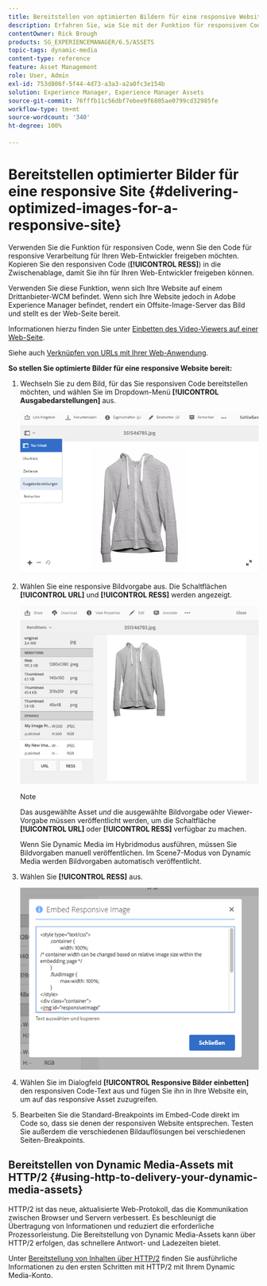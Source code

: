 ```yaml
---
title: Bereitstellen von optimierten Bildern für eine responsive Website
description: Erfahren Sie, wie Sie mit der Funktion für responsiven Code optimierte Bilder bereitstellen.
contentOwner: Rick Brough
products: SG_EXPERIENCEMANAGER/6.5/ASSETS
topic-tags: dynamic-media
content-type: reference
feature: Asset Management
role: User, Admin
exl-id: 753d806f-5f44-4d73-a3a3-a2a0fc3e154b
solution: Experience Manager, Experience Manager Assets
source-git-commit: 76fffb11c56dbf7ebee9f6805ae0799cd32985fe
workflow-type: tm+mt
source-wordcount: '340'
ht-degree: 100%

---
```


# Bereitstellen optimierter Bilder für eine responsive Site {#delivering-optimized-images-for-a-responsive-site}

Verwenden Sie die Funktion für responsiven Code, wenn Sie den Code für responsive Verarbeitung für Ihren Web-Entwickler freigeben möchten. Kopieren Sie den responsiven Code (**[!UICONTROL RESS]**) in die Zwischenablage, damit Sie ihn für Ihren Web-Entwickler freigeben können.

Verwenden Sie diese Funktion, wenn sich Ihre Website auf einem Drittanbieter-WCM befindet. Wenn sich Ihre Website jedoch in Adobe Experience Manager befindet, rendert ein Offsite-Image-Server das Bild und stellt es der Web-Seite bereit.

Informationen hierzu finden Sie unter [Einbetten des Video-Viewers auf einer Web-Seite](embed-code.md).

Siehe auch [Verknüpfen von URLs mit Ihrer Web-Anwendung](linking-urls-to-yourwebapplication.md).

**So stellen Sie optimierte Bilder für eine responsive Website bereit:**

1. Wechseln Sie zu dem Bild, für das Sie responsiven Code bereitstellen möchten, und wählen Sie im Dropdown-Menü **[!UICONTROL Ausgabedarstellungen]** aus.

   ![chlimage_1-408](assets/chlimage_1-408.png)

1. Wählen Sie eine responsive Bildvorgabe aus. Die Schaltflächen **[!UICONTROL URL]** und **[!UICONTROL RESS]** werden angezeigt.

   ![chlimage_1-409](assets/chlimage_1-208.png)

   >[!NOTE]
   >
   >Das ausgewählte Asset *und* die ausgewählte Bildvorgabe oder Viewer-Vorgabe müssen veröffentlicht werden, um die Schaltfläche **[!UICONTROL URL]** oder **[!UICONTROL RESS]** verfügbar zu machen.
   >
   >Wenn Sie Dynamic Media im Hybridmodus ausführen, müssen Sie Bildvorgaben manuell veröffentlichen. Im Scene7-Modus von Dynamic Media werden Bildvorgaben automatisch veröffentlicht.

1. Wählen Sie **[!UICONTROL RESS]** aus.

   ![chlimage_1-410](assets/chlimage_1-410.png)

1. Wählen Sie im Dialogfeld **[!UICONTROL Responsive Bilder einbetten]** den responsiven Code-Text aus und fügen Sie ihn in Ihre Website ein, um auf das responsive Asset zuzugreifen.
1. Bearbeiten Sie die Standard-Breakpoints im Embed-Code direkt im Code so, dass sie denen der responsiven Website entsprechen. Testen Sie außerdem die verschiedenen Bildauflösungen bei verschiedenen Seiten-Breakpoints.

## Bereitstellen von Dynamic Media-Assets mit HTTP/2 {#using-http-to-delivery-your-dynamic-media-assets}

HTTP/2 ist das neue, aktualisierte Web-Protokoll, das die Kommunikation zwischen Browser und Servern verbessert. Es beschleunigt die Übertragung von Informationen und reduziert die erforderliche Prozessorleistung. Die Bereitstellung von Dynamic Media-Assets kann über HTTP/2 erfolgen, das schnellere Antwort- und Ladezeiten bietet.

Unter [Bereitstellung von Inhalten über HTTP/2](http2.md) finden Sie ausführliche Informationen zu den ersten Schritten mit HTTP/2 mit Ihrem Dynamic Media-Konto.

